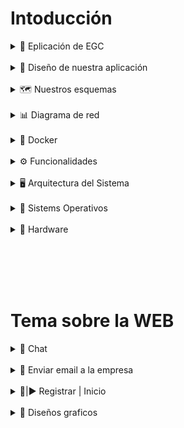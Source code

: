# Intoducción

<details>
  <summary>🚀 Eplicación de EGC</summary>
Nuestra empresa, EGC (Enterprise Global Chat), ofrece un servicio de chat especializado en diversos sectores como informática, negocios, economía, entre otros. Los usuarios registrados pueden consultar sus dudas directamente con expertos. Nuestro objetivo es brindar soluciones rápidas y efectivas, tanto para usuarios individuales como para pequeñas empresas.
<br>
<br>
  
Nuestra plataforma compite con otras herramientas de mensajería, como Telegram, Skype, Discord, y más, especialmente en lo que respecta a la creación de grupos y redes de usuarios. Sin embargo, en nuestra plataforma, todos los chats son privados entre los usuarios conectados, permitiendo conversaciones directas y seguras.
<br>

Al registrarse en nuestra web, los usuarios podrán acceder a grupos creados por especialistas en sectores como informática, negocios, economía y otros, disponibles en modalidades públicas o privadas. Además, los usuarios podrán crear sus propios grupos de conversación para compartir información y resolver dudas con otros usuarios.
  
</details>
<br>








<details>
<summary>🎨 Diseño de nuestra aplicación</summary>


## Mockup

### Home:

* En la página de inicio tendríamos una imagen de fondo, y en la parte superior de la pestaña se mostraría el logo junto a tres enlaces que dirigirían a páginas donde hablaríamos sobre nosotros, nuestra seguridad y soporte técnico, así como al inicio de sesión. Además, contaríamos con un footer que incluiría los logotipos de nuestras redes sociales.

![image](https://github.com/user-attachments/assets/7c5c27db-fa5a-4ce7-b655-c1a179c5a935)


### Sobre Nosotros:

* En la sección "Sobre nosotros", explicaríamos qué hace nuestra empresa, cuándo fue creada y qué ventajas ofrece en comparación con otros servicios de chat. También incluiríamos imágenes decorativas para mejorar la presentación.

![image](https://github.com/user-attachments/assets/4367be43-9c0b-4f62-b6b4-724a5508d5c5)


### Nuestra Seguridad:

* En la sección "Nuestra seguridad" explicaremos las medidas de seguridad que ofrecemos, sin entrar en detalles específicos.

![image](https://github.com/user-attachments/assets/941276f0-4848-47e5-897f-c80d1c07cc01)


### Soporte Técnico:

* En la sección de soporte técnico, los usuarios podrían ingresar su correo electrónico, describir el problema que tienen y hacer clic en un botón de "Enviar".

![image](https://github.com/user-attachments/assets/63f4c1c3-9c71-42d7-8b81-6e513d4a79f4)


### Chat:

* Este sería nuestro chat, con una lista a la izquierda que muestra nuestros contactos y amigos, y un buscador para encontrar a otros contactos.

![image](https://github.com/user-attachments/assets/6d88b906-7cba-4fa5-85a2-c13a1306e03a)


### Grupos:

* En el catálogo, el usuario podrá buscar temarios sobre ciberseguridad utilizando el buscador, y se le mostrarán diferentes temarios relacionados con el tema.

![image](https://github.com/user-attachments/assets/e68bcc31-368f-4f8c-a04e-0e3e9245ff63)


### Crear Grupo:

* En "Crear catálogo", el usuario podrá subir una imagen, añadir un título y un texto, y deberá ingresar su nombre de usuario en un apartado. Al final, tendrá un botón para crear el catálogo.

![image](https://github.com/user-attachments/assets/12724ed0-f878-4d0b-bd73-a0c204ee2e36)

### Registro:

* Así es como se vería la sección donde se registrarían nuestros usuarios. En el formulario de registro, el usuario deberá ingresar su nombre, primer apellido, un nombre de usuario, su correo electrónico, número de teléfono y una contraseña, la cual deberá confirmar nuevamente.

![image](https://github.com/user-attachments/assets/587a3bd2-9e8c-4737-8d00-9a2e71e7e9d7)


### Inicio Sesión:

* Así es como se vería nuestro inicio de sesión. El usuario solo deberá ingresar su correo electrónico y contraseña.

![image](https://github.com/user-attachments/assets/37ec7c4c-e221-415c-9b8d-cca2adff63e8)

<br>

## Gamma de colores + Logo

### Nuestra gamma de colores:

![image](https://github.com/user-attachments/assets/c999e1eb-701f-43bd-8a99-e5fd0f23e867)

### Nuestro Logo:

![ECS](https://github.com/user-attachments/assets/6ba6de8e-952c-4265-9db4-ab254b4884f4)![image](https://github.com/user-attachments/assets/03bae469-1db6-44f0-bc5f-c439e731b600)


</details>
<br>










<details>
<summary>🗺️ Nuestros esquemas</summary>
De momento este es nuestro esquema de nuestra web EGC:

![image](https://github.com/user-attachments/assets/d29a31b2-477b-47cb-b0c9-4ed494235236)

De momento este es nuestro esquema de la bbdd de EGC:

![image](https://github.com/user-attachments/assets/238fc073-fcfb-4ff9-98d6-5fb9bc589641)

</details>
<br>


<details>
<summary>📊 Diagrama de red</summary>

![image](https://github.com/user-attachments/assets/575cc38e-2fde-4cbe-a35d-f735b1ca5bf2)

</details>
<br>





<details>
<summary>🐋 Docker</summary>



</details>
<br>








<details>
<summary>⚙️ Funcionalidades</summary>
Funcionalidades que vamos a implementar:

- Funcionalidades de Registro e inicio de sesión.(Víctor)
- Que los usuarios puedan tener contactos o conversación con técnicos informáticos.(Hugo)
- Los usuarios pueden crear una tabla de técnicos informáticos. (Víctor)


Seguridad (en función de vuestro proyecto):

- MySQL (crear más de un usuario, securizar la DB, triggers)
- Protección de código fuente
- toda la parte de monitorización y seguridad que vais a implementar
</details>
<br>



<details>
<summary>🖥️ Arquitectura del Sistema</summary>
Estos seran los componentes de tecnología que utilizaremos en el sistema:
  
- NGINX:
  
  Servidor web y proxy inverso, muy eficiente en gestionar tráfico y carga.

  
- MySQL:

  Base de datos relacional para almacenar y gestionar datos.

  
- PHP / HTML / CSS / JS:
  - PHP:

    Lenguaje de programación del lado del servidor.

    
  - HTML:

    Lenguaje para estructurar contenido web.

    
  - CSS:

    Estilos y diseño web.

    
  - JS:
  
    Lenguaje para interactividad en el navegador.

    
    
- Bind9:

  Servidor DNS que resuelve nombres de dominio a direcciones IP.

  
- Docker:

  Plataforma para crear y gestionar contenedores de aplicaciones.

  
- jabberd:

  Servidor de mensajería instantánea basado en XMPP.
  
  
- Composer:

  Herramienta para gestionar dependencias en PHP.
  
  
- WebSocket:

  Protocolo para comunicación en tiempo real entre cliente y servidor.
  
  
- IPTables:

  Firewall en Linux para controlar el tráfico de red.
  

</details>
<br>




<details>
<summary>🐧 Sistems Operativos</summary>

Estos son los Sistemas Operativos que vamos a implementar en la Maquina virtuales.


- Ubuntu Server
  
- Alpine (Docker)

- Firewall


  
</details>
<br>




<details>
<summary>🔲 Hardware</summary>

Todas las VM tienen la misma capacidad de memoria RAM, CPU y disco duro, menos la VM Docker.

MV:
- RAM --> 2 GB
- CPU --> 1 (1 socket & 1 cores)
- HD --> 14 GB
<br>

MV Docker:
- RAM --> 4 GB
- CPU --> 4 (2 sockets & 2 cores)
- HD --> 60 GB

  
</details>
<br>




<br><br><br>








# Tema sobre la WEB

<details>
  <summary>💬 Chat</summary>
  
  # Chat Interface Concept
  
  https://codepen.io/emilcarlsson/pen/ZOQZaV
  
  ![image](https://github.com/user-attachments/assets/15b8bdd0-554e-4116-b73e-086db5766ed0)


  # 5 Живой чат / Live chat
  
  https://codepen.io/retyui/pen/zxGqPJ
  
  ![image](https://github.com/user-attachments/assets/12b26776-440e-474e-89f1-c7695ad79702)


  # Sidebar AdminLTE
  
  https://codepen.io/jasp402/pen/VrYzNw
  
  ![image](https://github.com/user-attachments/assets/bec42ba2-6cfc-4304-b220-cf128d50d4c9)


  # Material Messaging App Concept
  
  https://codepen.io/ThomasDaubenton/pen/QMqaBN
  
  ![image](https://github.com/user-attachments/assets/9b322906-8ead-4d2a-ba92-3e964af13b26)


  # Discord Mockup
  
  https://codepen.io/odensc/pen/vxpMPp
  
  ![image](https://github.com/user-attachments/assets/3d085bc8-4ab1-4b66-8061-8894e0c203a2)


</details>
<br>



<details>
  <summary>📧 Enviar email a la empresa</summary>
  
  # Responsive Contact Form
  
  https://codepen.io/wgnr/pen/ExKzNJ

  ![image](https://github.com/user-attachments/assets/5a7ec21a-ad85-4233-a0f6-54e7b55af226)


  

  ##



</details>
<br>



<details>
  <summary>📝|▶️ Registrar | Inicio</summary>
  
  # Responsive Registration Form
  
  https://codepen.io/anandaprojapati/pen/GmrwYE

  ![image](https://github.com/user-attachments/assets/29bfc20d-0d2a-4ef1-bdfb-7d361b2c3ae3)


  #



</details>
<br>




<details>
  <summary>🔲 Diseños graficos</summary>
  
  # 🔲 H Y P E R H E D R O N 🔲

  https://codepen.io/shshaw/pen/eGYZOe

  ![image](https://github.com/user-attachments/assets/1455a975-41b5-4e03-9d98-42e1d57146c8)



  # canvas base typeface

  https://codepen.io/ara_node/pen/DdNQqQ

  ![image](https://github.com/user-attachments/assets/5793e444-87d7-40be-80b9-172d0b93ea7d)


  # #Anonymous Hacker Portfolio

  https://codepen.io/Breekee/pen/QWjjdOQ
  
  ![image](https://github.com/user-attachments/assets/2443b86b-ee03-4f8a-92f5-4db8135efbd1)


  # Text Glitch

  https://codepen.io/alexr4/pen/BqVbLr

  ![image](https://github.com/user-attachments/assets/567ab563-e313-4e3b-9283-8133a3e4bfb2)


  #

</details>
<br>



